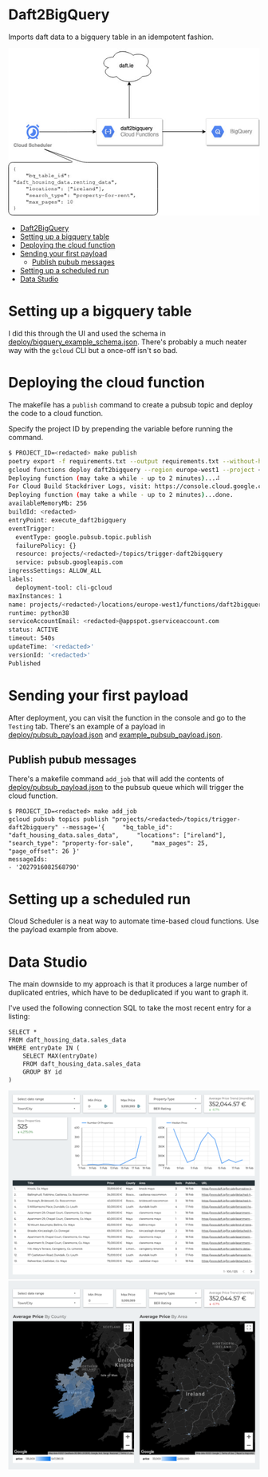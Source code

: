# Daft2BigQuery

Imports daft data to a bigquery table in an idempotent fashion.

![](images/diagram.jpg)


- [Daft2BigQuery](#daft2bigquery)
- [Setting up a bigquery table](#setting-up-a-bigquery-table)
- [Deploying the cloud function](#deploying-the-cloud-function)
- [Sending your first payload](#sending-your-first-payload)
  - [Publish pubub messages](#publish-pubub-messages)
- [Setting up a scheduled run](#setting-up-a-scheduled-run)
- [Data Studio](#data-studio)



# Setting up a bigquery table
I did this through the UI and used the schema in [deploy/bigquery_example_schema.json](deploy/bigquery_example_schema.json). There's probably a much neater way with the `gcloud` CLI but a once-off isn't so bad.

# Deploying the cloud function

The makefile has a `publish` command to create a pubsub topic and deploy the code to a cloud function.

Specify the project ID by prepending the variable before running the command.

```bash
$ PROJECT_ID=<redacted> make publish
poetry export -f requirements.txt --output requirements.txt --without-hashes
gcloud functions deploy daft2bigquery --region europe-west1 --project <redacted> --runtime python38 --memory 256MB --entry-point execute_daft2bigquery --trigger-topic "trigger-daft2bigquery" --timeout 540s --max-instances 1
Deploying function (may take a while - up to 2 minutes)...⠼                                                                                           
For Cloud Build Stackdriver Logs, visit: https://console.cloud.google.com/logs/viewer?<redacted>
Deploying function (may take a while - up to 2 minutes)...done.                                                                                       
availableMemoryMb: 256
buildId: <redacted>
entryPoint: execute_daft2bigquery
eventTrigger:
  eventType: google.pubsub.topic.publish
  failurePolicy: {}
  resource: projects/<redacted>/topics/trigger-daft2bigquery
  service: pubsub.googleapis.com
ingressSettings: ALLOW_ALL
labels:
  deployment-tool: cli-gcloud
maxInstances: 1
name: projects/<redacted>/locations/europe-west1/functions/daft2bigquery
runtime: python38
serviceAccountEmail: <redacted>@appspot.gserviceaccount.com
status: ACTIVE
timeout: 540s
updateTime: '<redacted>'
versionId: '<redacted>'
Published
```

# Sending your first payload

After deployment, you can visit the function in the console and go to the `Testing` tab. There's an example of a payload in [deploy/pubsub_payload.json](deploy/pubsub_payload.json) and [example_pubsub_payload.json](example_pubsub_payload.json).

## Publish pubub messages

There's a makefile command `add_job` that will add the contents of [deploy/pubsub_payload.json](deploy/pubsub_payload.json) to the pubsub queue which will trigger the cloud function.

```
$ PROJECT_ID=<redacted> make add_job
gcloud pubsub topics publish "projects/<redacted>/topics/trigger-daft2bigquery" --message='{     "bq_table_id": "daft_housing_data.sales_data",     "locations": ["ireland"],     "search_type": "property-for-sale",     "max_pages": 25,     "page_offset": 26 }'
messageIds:
- '2027916082568790'
```

# Setting up a scheduled run

Cloud Scheduler is a neat way to automate time-based cloud functions. Use the payload example from above.

# Data Studio

The main downside to my approach is that it produces a large number of duplicated entries, which have to be deduplicated if you want to graph it.

I've used the following connection SQL to take the most recent entry for a listing:

```
SELECT *
FROM daft_housing_data.sales_data
WHERE entryDate IN (
    SELECT MAX(entryDate)
    FROM daft_housing_data.sales_data
    GROUP BY id
)
```

![](images/dashboard_1.png)
![](images/dashboard_2.png)

